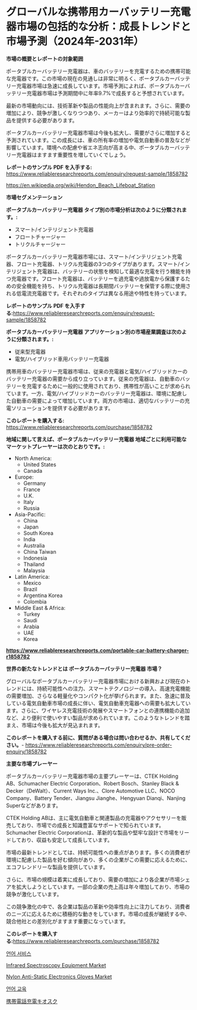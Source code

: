 <p><h1>グローバルな携帯用カーバッテリー充電器市場の包括的な分析：成長トレンドと市場予測（2024年-2031年）</h1></p><p><strong>市場の概要とレポートの対象範囲</strong></p>
<p><p>ポータブルカーバッテリー充電器は、車のバッテリーを充電するための携帯可能な充電器です。この市場の現在の見通しは非常に明るく、ポータブルカーバッテリー充電器市場は急速に成長しています。市場予測によれば、ポータブルカーバッテリー充電器市場は予測期間中に年率9.7%で成長すると予想されています。</p><p>最新の市場動向には、技術革新や製品の性能向上が含まれます。さらに、需要の増加により、競争が激しくなりつつあり、メーカーはより効率的で持続可能な製品を提供する必要があります。</p><p>ポータブルカーバッテリー充電器市場は今後も拡大し、需要がさらに増加すると予測されています。この成長には、車の所有率の増加や電気自動車の普及などが影響しています。環境への配慮や省エネ志向が高まる中、ポータブルカーバッテリー充電器はますます重要性を増していくでしょう。</p></p>
<p><strong>レポートのサンプル PDF を入手する:</strong> <a href="https://www.reliableresearchreports.com/enquiry/request-sample/1858782">https://www.reliableresearchreports.com/enquiry/request-sample/1858782</a></p>
<p><a href="https://en.wikipedia.org/wiki/Hendon_Beach_Lifeboat_Station">https://en.wikipedia.org/wiki/Hendon_Beach_Lifeboat_Station</a></p>
<p><strong>市場セグメンテーション</strong></p>
<p><strong>ポータブルカーバッテリー充電器 タイプ別の市場分析は次のように分類されます。:</strong></p>
<p><ul><li>スマート/インテリジェント充電器</li><li>フロートチャージャー</li><li>トリクルチャージャー</li></ul></p>
<p><p>ポータブルカーバッテリー充電器市場には、スマート/インテリジェント充電器、フロート充電器、トリクル充電器の3つのタイプがあります。スマート/インテリジェント充電器は、バッテリーの状態を検知して最適な充電を行う機能を持つ充電器です。フロート充電器は、バッテリーを過充電や過放電から保護するための安全機能を持ち、トリクル充電器は長期間バッテリーを保管する際に使用される低電流充電器です。それぞれのタイプは異なる用途や特性を持っています。</p></p>
<p><strong>レポートのサンプル PDF を入手する:</strong><a href="https://www.reliableresearchreports.com/enquiry/request-sample/1858782">https://www.reliableresearchreports.com/enquiry/request-sample/1858782</a></p>
<p><strong> ポータブルカーバッテリー充電器 アプリケーション別の市場産業調査は次のように分類されます。:</strong></p>
<p><ul><li>従来型充電器</li><li>電気/ハイブリッド車用バッテリー充電器</li></ul></p>
<p><p>携帯用車のバッテリー充電器市場は、従来の充電器と電気/ハイブリッドカーのバッテリー充電器の需要から成り立っています。従来の充電器は、自動車のバッテリーを充電するために一般的に使用されており、携帯性が高いことが求められています。一方、電気/ハイブリッドカーのバッテリー充電器は、環境に配慮した自動車の需要によって増加しています。両方の市場は、適切なバッテリーの充電ソリューションを提供する必要があります。</p></p>
<p><strong>このレポートを購入する:</strong> <a href="https://www.reliableresearchreports.com/purchase/1858782">https://www.reliableresearchreports.com/purchase/1858782</a></p>
<p><strong>地域に関して言えば、ポータブルカーバッテリー充電器 地域ごとに利用可能なマーケットプレーヤーは次のとおりです。:</strong></p>
<p><ul>
    <li>
        North America:
        <ul>
            <li>United States</li>
            <li>Canada</li>
        </ul>
    </li>
    <li>
        Europe:
        <ul>
            <li>Germany</li>
            <li>France</li>
            <li>U.K.</li>
            <li>Italy</li>
            <li>Russia</li>
        </ul>
    </li>
    <li>
        Asia-Pacific:
        <ul>
            <li>China</li>
            <li>Japan</li>
            <li>South Korea</li>
            <li>India</li>
            <li>Australia</li>
            <li>China Taiwan</li>
            <li>Indonesia</li>
            <li>Thailand</li>
            <li>Malaysia</li>
        </ul>
    </li>
    <li>
        Latin America:
        <ul>
            <li>Mexico</li>
            <li>Brazil</li>
            <li>Argentina Korea</li>
            <li>Colombia</li>
        </ul>
    </li>
    <li>
        Middle East & Africa:
        <ul>
            <li>Turkey</li>
            <li>Saudi</li>
            <li>Arabia</li>
            <li>UAE</li>
            <li>Korea</li>
        </ul>
    </li>
    </ul></p>
<p><strong><a href="https://www.reliableresearchreports.com/portable-car-battery-charger-r1858782">https://www.reliableresearchreports.com/portable-car-battery-charger-r1858782</a></strong></p>
<p><strong>世界の新たなトレンドとは ポータブルカーバッテリー充電器 市場？</strong></p>
<p><p>グローバルなポータブルカーバッテリー充電器市場における新興および現在のトレンドには、持続可能性への注力、スマートテクノロジーの導入、高速充電機能の需要増加、さらなる軽量化やコンパクト化が挙げられます。また、急速に普及している電気自動車市場の成長に伴い、電気自動車充電器への需要も拡大しています。さらに、ワイヤレス充電技術の発展やスマートフォンとの連携機能の追加など、より便利で使いやすい製品が求められています。このようなトレンドを踏まえ、市場は今後も拡大が見込まれます。</p></p>
<p><strong>このレポートを購入する前に、質問がある場合は問い合わせるか、共有してください。</strong>- <a href="https://www.reliableresearchreports.com/enquiry/pre-order-enquiry/1858782">https://www.reliableresearchreports.com/enquiry/pre-order-enquiry/1858782</a></p>
<p><strong>主要な市場プレーヤー</strong></p>
<p><p>ポータブルカーバッテリー充電器市場の主要プレーヤーは、CTEK Holding AB、Schumacher Electric Corporation、Robert Bosch、Stanley Black & Decker（DeWalt）、Current Ways Inc.、Clore Automotive LLC、NOCO Company、Battery Tender、Jiangsu Jianghe、Hengyuan Dianqi、Nanjing Superなどがあります。</p><p>CTEK Holding ABは、主に電気自動車と関連製品の充電器やアクセサリーを販売しており、市場での成長と知識豊富なサポートで知られています。Schumacher Electric Corporationは、革新的な製品や堅牢な設計で市場をリードしており、収益も安定して成長しています。</p><p>市場の最新トレンドとしては、持続可能性への重点があります。多くの消費者が環境に配慮した製品を好む傾向があり、多くの企業がこの需要に応えるために、エコフレンドリーな製品を提供しています。</p><p>さらに、市場の規模は着実に成長しており、需要の増加により各企業が市場シェアを拡大しようとしています。一部の企業の売上高は年々増加しており、市場の競争が激化しています。</p><p>この競争激化の中で、各企業は製品の革新や効率性向上に注力しており、消費者のニーズに応えるために積極的な動きをしています。市場の成長が継続する中、競合他社との差別化がますます重要になっています。</p></p>
<p><strong>このレポートを購入する:</strong><a href="https://www.reliableresearchreports.com/purchase/1858782">https://www.reliableresearchreports.com/purchase/1858782</a></p>
<p><p><a href="https://github.com/shampaakter36/Market-Research-Report-List-2/blob/main/957585951210.md">언어 서비스</a></p><p><a href="https://github.com/gcimaudf65/Market-Research-Report-List-1/blob/main/infrared-spectroscopy-equipment-market.md">Infrared Spectroscopy Equipment Market</a></p><p><a href="https://medium.com/@luke.bailey5468/nylon-anti-static-electronics-gloves-industry-analysis-report-its-market-size-share-trends-by-1be07a7be8b4">Nylon Anti-Static Electronics Gloves Market</a></p><p><a href="https://github.com/LuckeyCorbin/Market-Research-Report-List-2/blob/main/297434651211.md">언어 교육</a></p><p><a href="https://github.com/TerrellConn/Market-Research-Report-List-2/blob/main/849602340041.md">携帯電話充電キオスク</a></p></p>